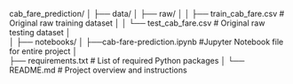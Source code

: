 cab_fare_prediction/
│
├── data/
│   ├── raw/
│   │   ├── train_cab_fare.csv          # Original raw training dataset
│   │   └── test_cab_fare.csv           # Original raw testing dataset
│  
│
├── notebooks/
│   ├──cab-fare-prediction.ipynb        #Jupyter Notebook file for entire project
│                      
├── requirements.txt                    # List of required Python packages
│
└── README.md                           # Project overview and instructions
